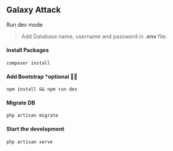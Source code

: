 ## Galaxy Attack

Run dev mode

> Add Database name, username and password in **.env** file.

#### Install Packages
`composer install`

#### Add Bootstrap *optional 🙋‍♂️
`npm install && npm run dev`

#### Migrate DB
`php artisan migrate`

#### Start the development
`php artisan serve`
